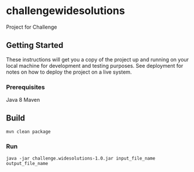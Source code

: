 # challengewidesolutions

Project for Challenge

## Getting Started

These instructions will get you a copy of the project up and running on your local machine for development and testing purposes. See deployment for notes on how to deploy the project on a live system.

### Prerequisites

Java 8
Maven

## Build

```
mvn clean package
```

### Run

```
java -jar challenge.widesolutions-1.0.jar input_file_name output_file_name
```
